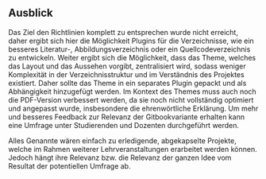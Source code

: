 ## Ausblick

Das Ziel den Richtlinien komplett zu entsprechen wurde nicht erreicht, daher ergibt sich hier die Möglichkeit Plugins für die Verzeichnisse, wie ein besseres Literatur-, Abbildungsverzeichnis oder ein Quellcodeverzeichnis zu entwickeln. Weiter ergibt sich die Möglichkeit, dass das Theme, welches das Layout und das Aussehen vorgibt, zentralisiert wird, sodass weniger Komplexität in der Verzeichnisstruktur und im Verständnis des Projektes existiert. Daher sollte das Theme in ein separates Plugin gepackt und als Abhängigkeit hinzugefügt werden. Im Kontext des Themes muss auch noch die PDF-Version verbessert werden, da sie noch nicht vollständig optimiert und angepasst wurde, insbesondere die ehrenwörtliche Erklärung. Um mehr und besseres Feedback zur Relevanz der Gitbookvariante erhalten kann eine Umfrage unter Studierenden und Dozenten durchgeführt werden.

Alles Genannte wären einfach zu erledigende, abgekapselte Projekte, welche im Rahmen weiterer Lehrveranstaltungen erarbeitet werden können. Jedoch hängt ihre Relevanz bzw. die Relevanz der ganzen Idee vom Resultat der potentiellen Umfrage ab.
